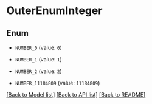# OuterEnumInteger


## Enum

* `NUMBER_0` (value: `0`)

* `NUMBER_1` (value: `1`)

* `NUMBER_2` (value: `2`)

* `NUMBER_11184809` (value: `11184809`)

[[Back to Model list]](../README.md#documentation-for-models) [[Back to API list]](../README.md#documentation-for-api-endpoints) [[Back to README]](../README.md)


